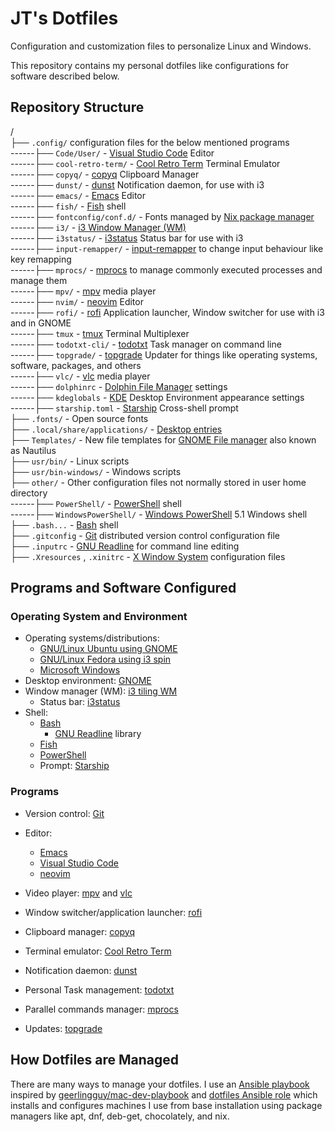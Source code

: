 # JT's Dotfiles

Configuration and customization files to personalize Linux and Windows.

This repository contains my personal dotfiles like configurations for software described below.

## Repository Structure

/<br/>
├── `.config/` configuration files for the below mentioned programs<br/>
------├── `Code/User/` - [Visual Studio Code](https://code.visualstudio.com/) Editor<br/>
------├── `cool-retro-term/` - [Cool Retro Term](https://github.com/Swordfish90/cool-retro-term) Terminal Emulator<br/>
------├── `copyq/` - [copyq](https://hluk.github.io/CopyQ/) Clipboard Manager<br/>
------├── `dunst/` - [dunst](https://dunst-project.org/) Notification daemon, for use with i3<br/>
------├── `emacs/` - [Emacs](https://www.gnu.org/software/emacs/) Editor<br/>
------├── `fish/` - [Fish](https://fishshell.com/) shell<br/>
------├── `fontconfig/conf.d/` - Fonts managed by [Nix package manager](https://nixos.org/)<br/>
------├── `i3/` - [i3 Window Manager (WM)](https://i3wm.org/)<br/>
------├── `i3status/` - [i3status](https://i3wm.org/docs/i3status.html) Status bar for use with i3<br/>
------├── `input-remapper/` - [input-remapper](https://github.com/sezanzeb/input-remapper) to change input behaviour like key remapping<br/>
------├── `mprocs/` - [mprocs](https://github.com/pvolok/mprocs) to manage commonly executed processes and manage them<br/>
------├── `mpv/` - [mpv](https://mpv.io/) media player<br/>
------├── `nvim/` - [neovim](https://neovim.io/) Editor<br/>
------├── `rofi/` - [rofi](https://github.com/davatorium/rofi) Application launcher, Window switcher for use with i3 and in GNOME<br/>
------├── `tmux` - [tmux](https://github.com/tmux/tmux/wiki) Terminal Multiplexer<br/>
------├── `todotxt-cli/` - [todotxt](https://github.com/todotxt/todo.txt-cli) Task manager on command line<br/>
------├── `topgrade/` - [topgrade](https://github.com/topgrade-rs/topgrade) Updater for things like operating systems, software, packages, and others<br/>
------├── `vlc/` - [vlc](https://www.videolan.org/vlc/) media player<br/>
------├── `dolphinrc` - [Dolphin File Manager](https://apps.kde.org/dolphin/) settings <br/>
------├── `kdeglobals` - [KDE](https://kde.org/) Desktop Environment appearance settings<br/>
------├── `starship.toml` - [Starship](https://starship.rs/) Cross-shell prompt<br/>
├── `.fonts/` - Open source fonts<br/>
├── `.local/share/applications/` - [Desktop entries](https://wiki.archlinux.org/title/desktop_entries)<br/>
├── `Templates/` - New file templates for [GNOME File manager](https://wiki.gnome.org/action/show/Apps/Files?action=show&redirect=Apps%2FNautilus) also known as Nautilus<br/>
├── `usr/bin/` - Linux scripts<br/>
├── `usr/bin-windows/` - Windows scripts<br/>
├── `other/` - Other configuration files not normally stored in user home directory<br/>
------├── `PowerShell/` - [PowerShell](https://learn.microsoft.com/en-us/powershell/scripting/overview?view=powershell) shell<br/>
------├── `WindowsPowerShell/` - [Windows PowerShell](https://learn.microsoft.com/en-us/powershell/scripting/windows-powershell/starting-windows-powershell) 5.1 Windows shell<br/>
├── `.bash...` - [Bash](https://www.gnu.org/software/bash/) shell<br/>
├── `.gitconfig` - [Git](https://git-scm.com/) distributed version control configuration file<br/>
├── `.inputrc` - [GNU Readline](https://tiswww.cwru.edu/php/chet/readline/rltop.html) for command line editing<br/>
├── `.Xresources` , `.xinitrc` - [X Window System](https://www.x.org/wiki/) configuration files<br/>

## Programs and Software Configured

### Operating System and Environment

- Operating systems/distributions:
  - [GNU/Linux Ubuntu using GNOME](https://ubuntu.com/desktop)
  - [GNU/Linux Fedora using i3 spin](https://spins.fedoraproject.org/en/i3/)
  - [Microsoft Windows](https://www.microsoft.com/en-ca/windows)
- Desktop environment: [GNOME](https://www.gnome.org/)
- Window manager (WM): [i3 tiling WM](https://i3wm.org/)
  - Status bar: [i3status](https://i3wm.org/docs/i3status.html)
- Shell:
  - [Bash](https://www.gnu.org/software/bash/)
    - [GNU Readline](https://tiswww.cwru.edu/php/chet/readline/rltop.html) library
  - [Fish](https://fishshell.com/)
  - [PowerShell](https://learn.microsoft.com/en-us/powershell/scripting/overview?view=powershell)
  - Prompt: [Starship](https://starship.rs/)

### Programs

- Version control: [Git](https://git-scm.com/)
- Editor:
  - [Emacs](https://www.gnu.org/software/emacs/)
  - [Visual Studio Code](https://code.visualstudio.com/)
  - [neovim](https://neovim.io/)
- Video player: [mpv](https://mpv.io/) and [vlc](https://www.videolan.org/vlc/)

- Window switcher/application launcher: [rofi](https://github.com/davatorium/rofi)
- Clipboard manager: [copyq](https://hluk.github.io/CopyQ/)
- Terminal emulator: [Cool Retro Term](https://github.com/Swordfish90/cool-retro-term)
- Notification daemon: [dunst](https://dunst-project.org/)
- Personal Task management: [todotxt](https://github.com/todotxt/todo.txt-cli)
- Parallel commands manager: [mprocs](https://github.com/pvolok/mprocs)
- Updates: [topgrade](https://github.com/topgrade-rs/topgrade)

## How Dotfiles are Managed

There are many ways to manage your dotfiles. I use an [Ansible playbook](https://github.com/justunsix/dotfiles-playbook) inspired by [geerlingguy/mac-dev-playbook](https://github.com/geerlingguy/mac-dev-playbook) and [dotfiles Ansible role](https://github.com/geerlingguy/ansible-role-dotfiles) which installs and configures machines I use from base installation using package managers like apt, dnf, deb-get, chocolately, and nix.
